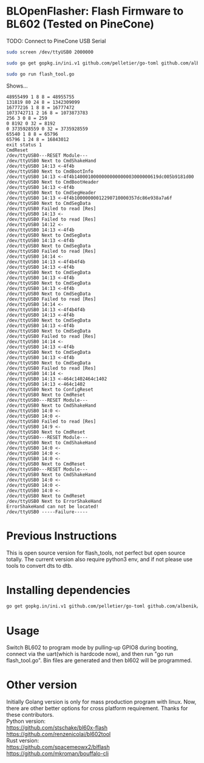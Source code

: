 # BLOpenFlasher: Flash Firmware to BL602 (Tested on PineCone)

TODO: Connect to PineCone USB Serial

```bash
sudo screen /dev/ttyUSB0 2000000

sudo go get gopkg.in/ini.v1 github.com/pelletier/go-toml github.com/albenik/go-serial

sudo go run flash_tool.go
```

Shows...

```text
48955499 1 8 8 = 48955755
131819 80 24 8 = 1342309099
16777216 1 8 8 = 16777472
1073742711 2 16 8 = 1073873783
256 3 0 8 = 259
0 8192 0 32 = 8192
0 3735928559 0 32 = 3735928559
65540 1 8 8 = 65796
65796 1 24 8 = 16843012
exit status 1
CmdReset
/dev/ttyUSB0---RESET Module---
/dev/ttyUSB0 Next to CmdShakeHand
/dev/ttyUSB0 14:13 <-4f4b
/dev/ttyUSB0 Next to CmdBootInfo
/dev/ttyUSB0 14:13 <-4f4b1400010000000000000003000000619dc005b9181d00
/dev/ttyUSB0 Next to CmdBootHeader
/dev/ttyUSB0 14:13 <-4f4b
/dev/ttyUSB0 Next to CmdSegHeader
/dev/ttyUSB0 14:13 <-4f4b10000000012290710000357dc86e938a7a6f
/dev/ttyUSB0 Next to CmdSegData
/dev/ttyUSB0 Failed to read [Res]
/dev/ttyUSB0 14:13 <-
/dev/ttyUSB0 Failed to read [Res]
/dev/ttyUSB0 14:12 <-
/dev/ttyUSB0 14:13 <-4f4b
/dev/ttyUSB0 Next to CmdSegData
/dev/ttyUSB0 14:13 <-4f4b
/dev/ttyUSB0 Next to CmdSegData
/dev/ttyUSB0 Failed to read [Res]
/dev/ttyUSB0 14:14 <-
/dev/ttyUSB0 14:13 <-4f4b4f4b
/dev/ttyUSB0 14:13 <-4f4b
/dev/ttyUSB0 Next to CmdSegData
/dev/ttyUSB0 14:13 <-4f4b
/dev/ttyUSB0 Next to CmdSegData
/dev/ttyUSB0 14:13 <-4f4b
/dev/ttyUSB0 Next to CmdSegData
/dev/ttyUSB0 Failed to read [Res]
/dev/ttyUSB0 14:14 <-
/dev/ttyUSB0 14:13 <-4f4b4f4b
/dev/ttyUSB0 14:13 <-4f4b
/dev/ttyUSB0 Next to CmdSegData
/dev/ttyUSB0 14:13 <-4f4b
/dev/ttyUSB0 Next to CmdSegData
/dev/ttyUSB0 Failed to read [Res]
/dev/ttyUSB0 14:14 <-
/dev/ttyUSB0 14:13 <-4f4b
/dev/ttyUSB0 Next to CmdSegData
/dev/ttyUSB0 14:13 <-4f4b
/dev/ttyUSB0 Next to CmdSegData
/dev/ttyUSB0 Failed to read [Res]
/dev/ttyUSB0 14:14 <-
/dev/ttyUSB0 14:13 <-464c1402464c1402
/dev/ttyUSB0 14:13 <-464c1402
/dev/ttyUSB0 Next to ConfigReset
/dev/ttyUSB0 Next to CmdReset
/dev/ttyUSB0---RESET Module---
/dev/ttyUSB0 Next to CmdShakeHand
/dev/ttyUSB0 14:0 <-
/dev/ttyUSB0 14:0 <-
/dev/ttyUSB0 Failed to read [Res]
/dev/ttyUSB0 14:9 <-
/dev/ttyUSB0 Next to CmdReset
/dev/ttyUSB0---RESET Module---
/dev/ttyUSB0 Next to CmdShakeHand
/dev/ttyUSB0 14:0 <-
/dev/ttyUSB0 14:0 <-
/dev/ttyUSB0 14:0 <-
/dev/ttyUSB0 Next to CmdReset
/dev/ttyUSB0---RESET Module---
/dev/ttyUSB0 Next to CmdShakeHand
/dev/ttyUSB0 14:0 <-
/dev/ttyUSB0 14:0 <-
/dev/ttyUSB0 14:0 <-
/dev/ttyUSB0 Next to CmdReset
/dev/ttyUSB0 Next to ErrorShakeHand
ErrorShakeHand can not be located!
/dev/ttyUSB0 -----Failure-----
```

# Previous Instructions

This is open source version for flash_tools, not perfect but open source totally. The current version also require python3 env, and if not please use tools to convert dts to dtb.

# Installing dependencies
```bash
go get gopkg.in/ini.v1 github.com/pelletier/go-toml github.com/albenik/go-serial
```

# Usage
Switch BL602 to program mode by pulling-up GPIO8 during booting, connect via the uart(which is hardcode now), and then run "go run flash_tool.go". Bin files are generated and then bl602 will be programmed. 

# Other version
Initially Golang version is only for mass production program with linux. Now, there are other better options for cross platform requirement. Thanks for these contributors.  
Python version:  
https://github.com/stschake/bl60x-flash  
https://github.com/renzenicolai/bl602tool     
Rust version:  
https://github.com/spacemeowx2/blflash  
https://github.com/mkroman/bouffalo-cli   

